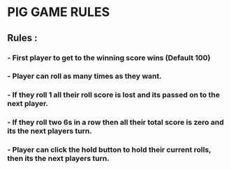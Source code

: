 # PIG GAME RULES


## Rules : 
### - First player to get to the winning score wins (Default 100)
### - Player can roll as many times as they want.
### - If they roll 1 all their roll score is lost and its passed on to the next player.
### - If they roll two 6s in a row then all their total score is zero and its the next players turn.
### - Player can click the hold button to hold their current rolls, then its the next players turn.